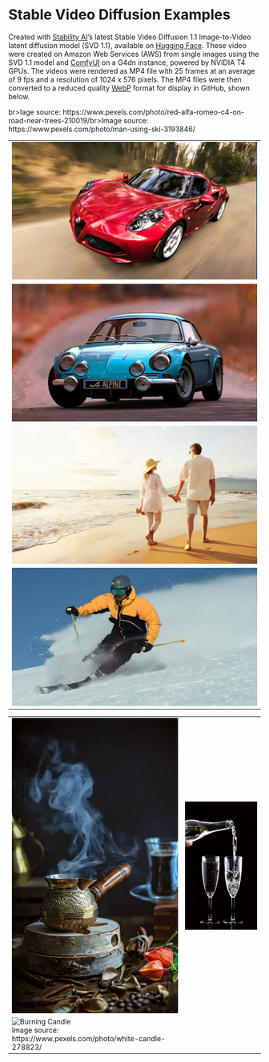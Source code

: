 # Stable Video Diffusion Examples

Created with [Stability AI](https://stability.ai/stable-video)ʼs latest Stable Video Diffusion 1.1 Image-to-Video latent diffusion model (SVD 1.1), available on [Hugging Face](https://huggingface.co/stabilityai/stable-video-diffusion-img2vid-xt-1-1). These video were created on Amazon Web Services (AWS) from single images using the SVD 1.1 model and [ComfyUI](https://github.com/comfyanonymous/ComfyUI) on a G4dn instance, powered by NVIDIA T4 GPUs. The videos were rendered as MP4 file with 25 frames at an average of 9 fps and a resolution of 1024 x 576 pixels. The MP4 files were then converted to a reduced quality [WebP](https://developers.google.com/speed/webp) format for display in GitHub, shown below.

<table>
   <tr>
      <td><img src="videos/red_car.webp" alt="Red Sports Car" width="512"/></td>br>Iage source: https://www.pexels.com/photo/red-alfa-romeo-c4-on-road-near-trees-210019/</td>
   </tr>
   <tr>
      <td><img src="videos/blue_car.webp" alt="Blue Sports Car" width="512"/></td>
   </tr>
   <tr>
      <td><img src="videos/couple_on_beach.webp" alt="Couple on Beach" width="512"/></td>
   </tr>
   <tr>
      <td><img src="videos/skier.webp" alt="Skier" width="512"/></td>br>Image source: https://www.pexels.com/photo/man-using-ski-3193846/</td>
   </tr>
</table>
<table>
   <tr>
      <td><img src="videos/turkish_coffee.webp" alt="Turkish Coffee" width="387"/></td>
      <td><img src="videos/pouring_champagne.webp" alt="Pouring Champagne" width="387"/></td>
   </tr>
   <tr>
      <td><img src="videos/candle_2.webp" alt="Burning Candle" width="387"/></br>Image source: https://www.pexels.com/photo/white-candle-278823/</td>
   </tr>
</table>
